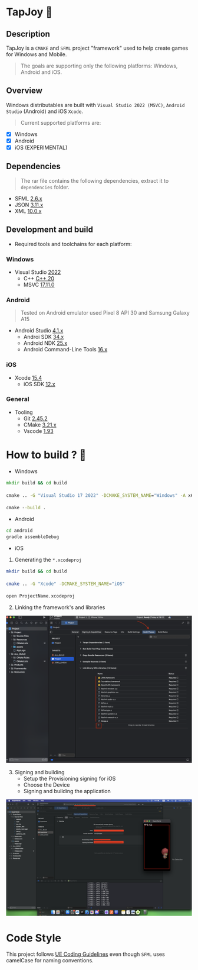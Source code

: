 # TapJoy :dash:

## Description

TapJoy is a `CMAKE` and `SFML` project "framework" used to help create games for Windows and Mobile.

> The goals are supporting only the following platforms: Windows, Android and iOS.

## Overview

Windows distributables are built with `Visual Studio 2022 (MSVC)`,
`Android Studio` (Android) and iOS `Xcode`.

> Current supported platforms are:

- [x] Windows
- [x] Android
- [x] iOS (EXPERIMENTAL)

## Dependencies

> The rar file contains the following dependencies, extract it to `dependencies` folder.

- SFML [2.6.x](https://www.sfml-dev.org/)
- JSON [3.11.x](https://github.com/nlohmann/json)
- XML [10.0.x](https://github.com/leethomason/tinyxml2)

## Development and build

- Required tools and toolchains for each platform:

### Windows

- Visual Studio [2022](https://visualstudio.microsoft.com/)
  - C++ [C++ 20](https://en.cppreference.com/w/cpp)
  - MSVC [17.11.0](https://en.wikipedia.org/wiki/MSVC)

### Android

> Tested on Android emulator used Pixel 8 API 30 and Samsung Galaxy A15

- Android Studio [4.1.x](https://developer.android.com/studio/)
  - Androi SDK [34.x](https://developer.android.com/studio/)
  - Android NDK [25.x](https://developer.android.com/ndk/downloads/)
  - Android Command-Line Tools [16.x](https://developer.android.com/studio/command-line)

### iOS

- Xcode [15.4](https://developer.apple.com/xcode/)
  - iOS SDK [12.x](https://developer.apple.com/)

### General

- Tooling
  - Git [2.45.2](https://git-scm.com/)
  - CMake [3.21.x](https://cmake.org/)
  - Vscode [1.93](https://code.visualstudio.com/)

# How to build ? :construction_worker:

- Windows

```bat
mkdir build && cd build

cmake .. -G "Visual Studio 17 2022" -DCMAKE_SYSTEM_NAME="Windows" -A x64

cmake --build .
```

- Android

```sh
cd android
gradle assembleDebug
```

- iOS

1. Generating the `*.xcodeproj`

```sh
mkdir build && cd build

cmake .. -G "Xcode" -DCMAKE_SYSTEM_NAME="iOS"

open ProjectName.xcodeproj

```

2. Linking the framework's and libraries

<img src="examples/xcode_deps.png" alt="xcode dependencies">

3. Signing and building
   - Setup the Provisioning signing for iOS
   - Choose the Device
   - Signing and building the application

<img src="examples/ios_build.png" alt="iOS running">

# Code Style

This project follows [UE Coding Guidelines](https://dev.epicgames.com/documentation/en-us/unreal-engine/epic-cplusplus-coding-standard-for-unreal-engine) even though `SFML` uses camelCase for naming conventions.
